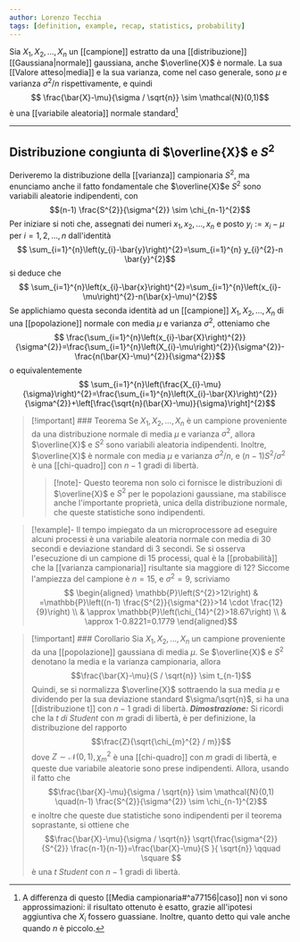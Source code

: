 ```yaml
---
author: Lorenzo Tecchia
tags: [definition, example, recap, statistics, probability]
---
```

Sia $X_{1}, X_{2}, \dots, X_{n}$ un [[campione]] estratto da una [[distribuzione]] [[Gaussiana|normale]] gaussiana, anche $\overline{X}$ è normale. La sua [[Valore atteso|media]] e la sua varianza, come nel caso generale, sono $\mu$ e varianza $\sigma^{2}/n$ rispettivamente, e quindi $$
\frac{\bar{X}-\mu}{\sigma / \sqrt{n}} \sim \mathcal{N}(0,1)$$ è una [[variabile aleatoria]] normale standard[^1]

[^1]: A differenza di questo [[Media campionaria#^a77156|caso]] non vi sono approssimazioni: il risultato ottenuto è esatto, grazie all'ipotesi aggiuntiva che $X_{i}$ fossero guassiane. Inoltre, quanto detto qui vale anche quando $n$ è piccolo.

---
## Distribuzione congiunta di $\overline{X}$ e $S^{2}$
Deriveremo la distribuzione della [[varianza]] campionaria $S^{2}$, ma enunciamo anche il fatto fondamentale che $\overline{X}$e $S^{2}$ sono variabili aleatorie indipendenti, con $$(n-1) \frac{S^{2}}{\sigma^{2}} \sim \chi_{n-1}^{2}$$
Per iniziare si noti che, assegnati dei numeri $x_{1}, x_{2}, \dots, x_{n}$ e posto $y_{i}:= x_{i}- \mu$ per $i=1, 2, \dots, n$ dall'identità $$
\sum_{i=1}^{n}\left(y_{i}-\bar{y}\right)^{2}=\sum_{i=1}^{n} y_{i}^{2}-n \bar{y}^{2}$$ si deduce che $$
\sum_{i=1}^{n}\left(x_{i}-\bar{x}\right)^{2}=\sum_{i=1}^{n}\left(x_{i}-\mu\right)^{2}-n(\bar{x}-\mu)^{2}$$
Se applichiamo questa seconda identità ad un [[campione]] $X_{1}, X_{2}, \dots, X_{n}$ di una [[popolazione]] normale con media $\mu$ e varianza $\sigma^{2}$, otteniamo che $$
\frac{\sum_{i=1}^{n}\left(x_{i}-\bar{X}\right)^{2}}{\sigma^{2}}=\frac{\sum_{i=1}^{n}\left(X_{i}-\mu\right)^{2}}{\sigma^{2}}-\frac{n(\bar{X}-\mu)^{2}}{\sigma^{2}}$$ o equivalentemente $$
\sum_{i=1}^{n}\left(\frac{X_{i}-\mu}{\sigma}\right)^{2}=\frac{\sum_{i=1}^{n}\left(X_{i}-\bar{X}\right)^{2}}{\sigma^{2}}+\left[\frac{\sqrt{n}(\bar{X}-\mu)}{\sigma}\right]^{2}$$

>[!important] ### Teorema
> Se $X_{1}, X_{2}, \dots, X_{n}$ è un campione proveniente da una distribuzione normale di media $\mu$ e varianza $\sigma^{2}$, allora $\overline{X}$ e $S^{2}$ sono variabili aleatoria indipendenti. 
> Inoltre, $\overline{X}$ è normale con media $\mu$ e varianza $\sigma^{2}/n$, e $(n-1)S^{2}/\sigma^{2}$ è una [[chi-quadro]] con $n-1$ gradi di libertà.
> > [!note]-
> > Questo teorema non solo ci fornisce le distribuzioni di $\overline{X}$ e $S^{2}$ per le popolazioni gaussiane, ma stabilisce anche l'importante proprietà, unica della distribuzione normale, che queste statistiche sono indipendenti.

>[!example]-
>Il tempo impiegato da un microprocessore ad eseguire alcuni processi è una variabile aleatoria normale con media di $30$ secondi e deviazione standard di $3$ secondi. Se si osserva l'esecuzione di un campione di $15$ processi, qual è la [[probabilità]] che la [[varianza campionaria]] risultante sia maggiore di $12$?
>Siccome l'ampiezza del campione è $n=15$, e $\sigma^{2}=9$, scriviamo$$
\begin{aligned}
\mathbb{P}\left(S^{2}>12\right) & =\mathbb{P}\left((n-1) \frac{S^{2}}{\sigma^{2}}>14 \cdot \frac{12}{9}\right) \\
& \approx \mathbb{P}\left(\chi_{14}^{2}>18.67\right) \\
& \approx 1-0.8221=0.1779
\end{aligned}$$

>[!important] ### Corollario
> Sia $X_{1}, X_{2}, \dots, X_{n}$ un campione proveniente da una [[popolazione]] gaussiana di media $\mu$. Se $\overline{X}$ e $S^{2}$ denotano la media e la varianza campionaria, allora $$\frac{\bar{X}-\mu}{S / \sqrt{n}} \sim t_{n-1}$$
> Quindi, se si normalizza $\overline{X}$ sottraendo la sua media $\mu$ e dividendo per la sua deviazione standard $\sigma/\sqrt{n}$, si ha una [[distribuzione t]] con $n-1$ gradi di libertà.
> ***Dimostrazione:*** Si ricordi che la $t$ *di Student* con $m$ gradi di libertà, è per definizione, la distribuzione del rapporto $$\frac{Z}{\sqrt{\chi_{m}^{2} / m}}$$ dove $Z \sim \mathcal{N}(0, 1), \chi^{2}_{m}$ è una [[chi-quadro]] con $m$ gradi di libertà, e queste due variabile aleatorie sono prese indipendenti. Allora, usando il fatto che $$\frac{\bar{X}-\mu}{\sigma / \sqrt{n}} \sim \mathcal{N}(0,1) \quad(n-1) \frac{S^{2}}{\sigma^{2}} \sim \chi_{n-1}^{2}$$ e inoltre che queste due statistiche sono indipendenti per il teorema soprastante, si ottiene che $$\frac{\bar{X}-\mu}{\sigma / \sqrt{n}} \sqrt{\frac{\sigma^{2}}{S^{2}} \frac{n-1}{n-1}}=\frac{\bar{X}-\mu}{S }{ \sqrt{n}} \qquad \square $$ è una $t$ *Student* con $n-1$ gradi di libertà.


